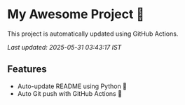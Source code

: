 # My Awesome Project 🚀

This project is automatically updated using GitHub Actions.

_Last updated: 2025-05-31 03:43:17 IST_

## Features
- Auto-update README using Python 🐍
- Auto Git push with GitHub Actions 🤖
